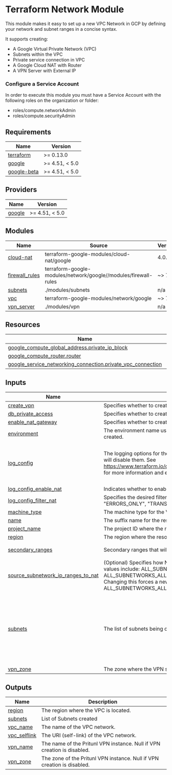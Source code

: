 # Terraform Network Module

This module makes it easy to set up a new VPC Network in GCP by defining your network and subnet ranges in a concise syntax.

It supports creating:

- A Google Virtual Private Network (VPC)
- Subnets within the VPC
- Private service connection in VPC
- A Google Cloud NAT with Router
- A VPN Server with External IP

### Configure a Service Account
In order to execute this module you must have a Service Account with the following roles on the organization or folder:

- roles/compute.networkAdmin
- roles/compute.securityAdmin

<!-- BEGINNING OF PRE-COMMIT-TERRAFORM DOCS HOOK -->
## Requirements

| Name | Version |
|------|---------|
| <a name="requirement_terraform"></a> [terraform](#requirement\_terraform) | >= 0.13.0 |
| <a name="requirement_google"></a> [google](#requirement\_google) | >= 4.51, < 5.0 |
| <a name="requirement_google-beta"></a> [google-beta](#requirement\_google-beta) | >= 4.51, < 5.0 |

## Providers

| Name | Version |
|------|---------|
| <a name="provider_google"></a> [google](#provider\_google) | >= 4.51, < 5.0 |

## Modules

| Name | Source | Version |
|------|--------|---------|
| <a name="module_cloud-nat"></a> [cloud-nat](#module\_cloud-nat) | terraform-google-modules/cloud-nat/google | 4.0.0 |
| <a name="module_firewall_rules"></a> [firewall\_rules](#module\_firewall\_rules) | terraform-google-modules/network/google//modules/firewall-rules | ~> 7.0 |
| <a name="module_subnets"></a> [subnets](#module\_subnets) | ./modules/subnets | n/a |
| <a name="module_vpc"></a> [vpc](#module\_vpc) | terraform-google-modules/network/google | ~> 7.0 |
| <a name="module_vpn_server"></a> [vpn\_server](#module\_vpn\_server) | ./modules/vpn | n/a |

## Resources

| Name | Type |
|------|------|
| [google_compute_global_address.private_ip_block](https://registry.terraform.io/providers/hashicorp/google/latest/docs/resources/compute_global_address) | resource |
| [google_compute_router.router](https://registry.terraform.io/providers/hashicorp/google/latest/docs/resources/compute_router) | resource |
| [google_service_networking_connection.private_vpc_connection](https://registry.terraform.io/providers/hashicorp/google/latest/docs/resources/service_networking_connection) | resource |

## Inputs

| Name | Description | Type | Default | Required |
|------|-------------|------|---------|:--------:|
| <a name="input_create_vpn"></a> [create\_vpn](#input\_create\_vpn) | Specifies whether to create a VPN server. | `bool` | `false` | no |
| <a name="input_db_private_access"></a> [db\_private\_access](#input\_db\_private\_access) | Specifies whether to create a private VPC connection for the database. | `bool` | `false` | no |
| <a name="input_enable_nat_gateway"></a> [enable\_nat\_gateway](#input\_enable\_nat\_gateway) | Specifies whether to create a NAT gateway. | `bool` | `false` | no |
| <a name="input_environment"></a> [environment](#input\_environment) | The environment name used for tagging and prefixing resource names being created. | `string` | `"dev"` | no |
| <a name="input_log_config"></a> [log\_config](#input\_log\_config) | The logging options for the subnetwork flow logs. Setting this value to `null` will disable them. See https://www.terraform.io/docs/providers/google/r/compute_subnetwork.html for more information and examples. | <pre>object({<br>    aggregation_interval = string<br>    flow_sampling        = number<br>    metadata             = string<br>  })</pre> | <pre>{<br>  "aggregation_interval": "INTERVAL_10_MIN",<br>  "flow_sampling": 0.5,<br>  "metadata": "INCLUDE_ALL_METADATA"<br>}</pre> | no |
| <a name="input_log_config_enable_nat"></a> [log\_config\_enable\_nat](#input\_log\_config\_enable\_nat) | Indicates whether to enable exporting of logs for NAT. | `bool` | `false` | no |
| <a name="input_log_config_filter_nat"></a> [log\_config\_filter\_nat](#input\_log\_config\_filter\_nat) | Specifies the desired filtering of logs on this NAT. Valid values are: "ERRORS\_ONLY", "TRANSLATIONS\_ONLY", "ALL". | `string` | `"ALL"` | no |
| <a name="input_machine_type"></a> [machine\_type](#input\_machine\_type) | The machine type for the VPN server. | `string` | `"e2-medium"` | no |
| <a name="input_name"></a> [name](#input\_name) | The suffix name for the resources being created. | `string` | `"skaf"` | no |
| <a name="input_project_name"></a> [project\_name](#input\_project\_name) | The project ID where the resources will be deployed. | `string` | `"fresh-sanctuary-389006"` | no |
| <a name="input_region"></a> [region](#input\_region) | The region where the resources will be deployed. | `string` | `"asia-south1"` | no |
| <a name="input_secondary_ranges"></a> [secondary\_ranges](#input\_secondary\_ranges) | Secondary ranges that will be used in some of the subnets | `map(list(object({ range_name = string, ip_cidr_range = string })))` | `{}` | no |
| <a name="input_source_subnetwork_ip_ranges_to_nat"></a> [source\_subnetwork\_ip\_ranges\_to\_nat](#input\_source\_subnetwork\_ip\_ranges\_to\_nat) | (Optional) Specifies how NAT should be configured per Subnetwork. Valid values include: ALL\_SUBNETWORKS\_ALL\_IP\_RANGES, ALL\_SUBNETWORKS\_ALL\_PRIMARY\_IP\_RANGES, LIST\_OF\_SUBNETWORKS. Changing this forces a new NAT to be created. Defaults to ALL\_SUBNETWORKS\_ALL\_IP\_RANGES. | `string` | `"ALL_SUBNETWORKS_ALL_IP_RANGES"` | no |
| <a name="input_subnets"></a> [subnets](#input\_subnets) | The list of subnets being created | <pre>list(object({<br>    name          = string<br>    ip_cidr_range = string<br>    secondary_ip_range = object({<br>      range_name    = string<br>      ip_cidr_range = string<br>    })<br>    subnet_private_access      = bool<br>    subnet_private_ipv6_access = bool<br>  }))</pre> | `[]` | no |
| <a name="input_vpn_zone"></a> [vpn\_zone](#input\_vpn\_zone) | The zone where the VPN server will be located. | `string` | `"asia-south1-a"` | no |

## Outputs

| Name | Description |
|------|-------------|
| <a name="output_region"></a> [region](#output\_region) | The region where the VPC is located. |
| <a name="output_subnets"></a> [subnets](#output\_subnets) | List of Subnets created |
| <a name="output_vpc_name"></a> [vpc\_name](#output\_vpc\_name) | The name of the VPC network. |
| <a name="output_vpc_selflink"></a> [vpc\_selflink](#output\_vpc\_selflink) | The URI (self-link) of the VPC network. |
| <a name="output_vpn_name"></a> [vpn\_name](#output\_vpn\_name) | The name of the Pritunl VPN instance. Null if VPN creation is disabled. |
| <a name="output_vpn_zone"></a> [vpn\_zone](#output\_vpn\_zone) | The zone of the Pritunl VPN instance. Null if VPN creation is disabled. |
<!-- END OF PRE-COMMIT-TERRAFORM DOCS HOOK -->

